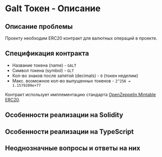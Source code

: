 # Galt Токен - Описание

## Описание проблемы
Проекту необходим ERC20 контракт для валютных операций в проекте.

## Спецификация контракта
* Название токена (name) - `GALT`
* Символ токена (symbol) - `GLT`
* Кол-во знаков после запятой (decimals) - `0` (токен неделим)
* Макс. возможное кол-во выпущенных токенов - `2^256 = 1.1579209e+77`

Контракт использует имплементацию стандарта [OpenZeppelin Mintable ERC20](https://github.com/OpenZeppelin/openzeppelin-solidity/tree/master/contracts/token/ERC20).

## Особенности реализации на Solidity

## Особенности реализации на TypeScript

## Неоднозначные вопросы и ответы на них
